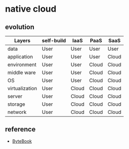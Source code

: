# native cloud

## evolution

| Layers | self-build | IaaS | PaaS | SaaS |
| ------ | ---------- | ---- | ---- | ---- |
| data | User | User | User | User |
| application | User | User | User | Cloud |
| environment | User | User | Cloud | Cloud |
| middle ware | User | User | Cloud | Cloud |
| OS | User | User | Cloud | Cloud |
| virtualization | User | Cloud | Cloud | Cloud |
| server | User | Cloud | Cloud | Cloud |
| storage | User | Cloud | Cloud | Cloud |
| network | User | Cloud | Cloud | Cloud |

## reference

* [ByteBook](https://github.com/isno/theByteBook)

